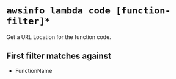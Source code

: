# `awsinfo lambda code [function-filter]*`

Get a URL Location for the function code.

## First filter matches against

* FunctionName
